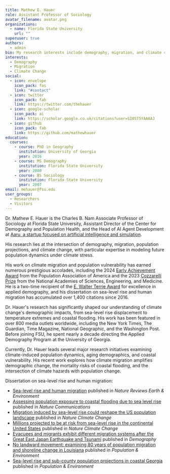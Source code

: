 ```yaml
---
title: Mathew E. Hauer
role: Assistant Professor of Sociology
avatar_filename: avatar.png
organizations:
  - name: Florida State University
    url: ""
superuser: true
authors:
  - admin
bio: My research interests include demography, migration, and climate change.
interests:
  - Demography
  - Migration
  - Climate Change
social:
  - icon: envelope
    icon_pack: fas
    link: "#contact"
  - icon: twitter
    icon_pack: fab
    link: https://twitter.com/thehauer
  - icon: google-scholar
    icon_pack: ai
    link: https://scholar.google.co.uk/citations?user=SI0ST5YAAAAJ
  - icon: github
    icon_pack: fab
    link: https://github.com/mathewhauer
education:
  courses:
    - course: PhD in Geography
      institution: University of Georgia
      year: 2016
    - course: MS Demography
      institution: Florida State University
      year: 2008
    - course: BS Sociology
      institution: Florida State University
      year: 2007
email: mehauer@fsu.edu
user_groups:
  - Researchers
  - Visitors
---
```

Dr. Mathew E. Hauer is the Charles B. Nam Associate Professor of Sociology at Florida State University, Assistant Director of the Center for Demography and Population Health, and the Head of AI Agent Development at [Aaru, a startup focused on artificial intelligence and simulation](https://aaru.com/). 

His research lies at the intersection of demography, migration, population projections, and climate change, with particular expertise in modeling future population dynamics under climate stress.

His work on climate migration and population vulnerability has earned numerous prestigious accolades, including the 2024 [Early Achievement Award](https://www.populationassociation.org/about/annual-awards/early-achievement-award#:~:text=The%20Early%20Achievement%20award%20recognizes,scholars%20who%20received%20their%20Ph.) from the Population Association of America and the 2023 [Cozzarelli Prize](http://www.nasonline.org/news-and-multimedia/news/pnas-cozzarelli-2022.html) from the National Academies of Sciences, Engineering, and Medicine. He is a two-time recipient of the [E. Walter Terrie Award](https://www.sda-demography.org/Terrie-Award) for excellence in applied demography, and his dissertation on sea-level rise and human migration has accumulated over 1,400 citations since 2016.

Dr. Hauer's research has significantly shaped our understanding of climate change's demographic impacts, from sea-level rise displacement to temperature extremes and coastal flooding. His work has been featured in over 800 media outlets worldwide, including the New York Times, The Guardian, Time Magazine, National Geographic, and the Washington Post. Before joining FSU, he spent nearly a decade directing the Applied Demography Program at the University of Georgia.

Currently, Dr. Hauer leads several major research initiatives examining climate-induced population dynamics, aging demographics, and coastal vulnerability. His recent work explores how climate migration amplifies demographic change, the mortality risks of coastal flooding, and the intersection of climate hazards with population change.

Dissertation on sea-level rise and human migration:  
- [Sea-level rise and human migration](https://www.nature.com/articles/s43017-019-0002-9) published in *Nature Reviews Earth & Environment*  
- [Assessing population exposure to coastal flooding due to sea level rise](https://www.nature.com/articles/s41467-021-27260-1) published in *Nature Communications*  
- [Migration induced by sea-level rise could reshape the US population landscape](https://www.nature.com/articles/nclimate3271) published in *Nature Climate Change*  
- [Millions projected to be at risk from sea-level rise in the continental United States](https://www.nature.com/articles/nclimate2961) published in *Nature Climate Change*  
- [Evacuees and migrants exhibit different migration systems after the Great East Japan Earthquake and Tsunami](https://read.dukeupress.edu/demography/article/57/4/1437/168106/Evacuees-and-Migrants-Exhibit-Different-Migration) published in *Demography*  
- [No landward movement: examining 80 years of population migration and shoreline change in Louisiana](https://link.springer.com/article/10.1007/s11111-019-00315-8) published in *Population & Environment*  
- [Sea-level rise and sub-county population projections in coastal Georgia](https://link.springer.com/article/10.1007/s11111-015-0233-8) published in *Population & Environment*






